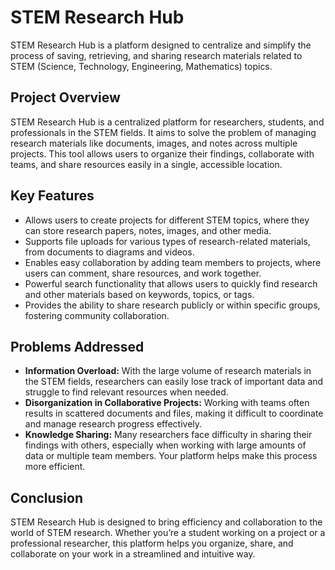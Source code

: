 # STEM Research Hub

STEM Research Hub is a platform designed to centralize and simplify the process of saving, retrieving, and sharing research materials related to STEM (Science, Technology, Engineering, Mathematics) topics.

## Project Overview

STEM Research Hub is a centralized platform for researchers, students, and professionals in the STEM fields. It aims to solve the problem of managing research materials like documents, images, and notes across multiple projects. This tool allows users to organize their findings, collaborate with teams, and share resources easily in a single, accessible location.

## Key Features

- Allows users to create projects for different STEM topics, where they can store research papers, notes, images, and other media.
- Supports file uploads for various types of research-related materials, from documents to diagrams and videos.
- Enables easy collaboration by adding team members to projects, where users can comment, share resources, and work together.
- Powerful search functionality that allows users to quickly find research and other materials based on keywords, topics, or tags.
- Provides the ability to share research publicly or within specific groups, fostering community collaboration.

## Problems Addressed

- **Information Overload:** With the large volume of research materials in the STEM fields, researchers can easily lose track of important data and struggle to find relevant resources when needed.
- **Disorganization in Collaborative Projects:** Working with teams often results in scattered documents and files, making it difficult to coordinate and manage research progress effectively.
- **Knowledge Sharing:** Many researchers face difficulty in sharing their findings with others, especially when working with large amounts of data or multiple team members. Your platform helps make this process more efficient.

## Conclusion

STEM Research Hub is designed to bring efficiency and collaboration to the world of STEM research. Whether you’re a student working on a project or a professional researcher, this platform helps you organize, share, and collaborate on your work in a streamlined and intuitive way.
